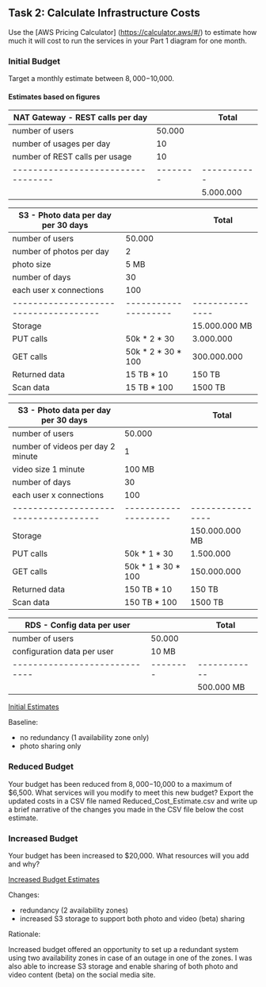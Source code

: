 ## Task 2: Calculate Infrastructure Costs

Use the [AWS Pricing Calculator] (https://calculator.aws/#/) to estimate how much it will cost to run the services in your Part 1 diagram for one month.

### Initial Budget

Target a monthly estimate between $8,000-$10,000.

#### Estimates based on figures

  | NAT Gateway - REST calls per day |        | Total     |
  |----------------------------------|--------|-----------|
  | number of users                  | 50.000 |           |
  | number of usages per day         |     10 |           |
  | number of REST calls per usage   |     10 |           |
  |----------------------------------|--------|-----------|
  |                                  |        | 5.000.000 |

  | S3 - Photo data per day per 30 days |                    | Total         |
  |-------------------------------------|--------------------|---------------|
  | number of users                     | 50.000             |               |
  | number of photos per day            | 2                  |               |
  | photo size                          | 5 MB               |               |
  | number of days                      | 30                 |               |
  | each user x connections             | 100                |               |
  |-------------------------------------|--------------------|---------------|
  | Storage                             |                    | 15.000.000 MB |
  | PUT calls                           | 50k * 2 * 30       | 3.000.000     |
  | GET calls                           | 50k * 2 * 30 * 100 | 300.000.000   |
  | Returned data                       | 15 TB * 10         | 150 TB        |
  | Scan data                           | 15 TB * 100        | 1500 TB       |

  | S3 - Photo data per day per 30 days |                    | Total          |
  |-------------------------------------|--------------------|----------------|
  | number of users                     | 50.000             |                |
  | number of videos per day 2 minute   | 1                  |                |
  | video size 1 minute                 | 100 MB             |                |
  | number of days                      | 30                 |                |
  | each user x connections             | 100                |                |
  |-------------------------------------|--------------------|----------------|
  | Storage                             |                    | 150.000.000 MB |
  | PUT calls                           | 50k * 1 * 30       | 1.500.000      |
  | GET calls                           | 50k * 1 * 30 * 100 | 150.000.000    |
  | Returned data                       | 150 TB * 10        | 150 TB         |
  | Scan data                           | 150 TB * 100       | 1500 TB        |

  | RDS - Config data per user  |        | Total      |
  |-----------------------------|--------|------------|
  | number of users             | 50.000 |            |
  | configuration data per user |  10 MB |            |
  |-----------------------------|--------|------------|
  |                             |        | 500.000 MB |

[Initial Estimates](https://calculator.aws/#/estimate?id=f52541185a42f6b045a88719cba6341ac511bdd7)

Baseline:
 - no redundancy (1 availability zone only)
 - photo sharing only

### Reduced Budget

Your budget has been reduced from $8,000-$10,000 to a maximum of $6,500. What services will you modify to meet this new budget? Export the updated costs in a CSV file named Reduced_Cost_Estimate.csv and write up a brief narrative of the changes you made in the CSV file below the cost estimate.

### Increased Budget 

Your budget has been increased to $20,000. What resources will you add and why?

[Increased Budget Estimates](https://calculator.aws/#/estimate?id=205c45a6ff82a1ac4d57edbd4feaa41c1e68e392)

Changes:
 - redundancy (2 availability zones)
 - increased S3 storage to support both photo and video (beta) sharing

Rationale:

Increased budget offered an opportunity to set up a redundant system using two availability zones in case of an outage in one of the zones.
I was also able to increase S3 storage and enable sharing of both photo and video content (beta) on the social media site.
